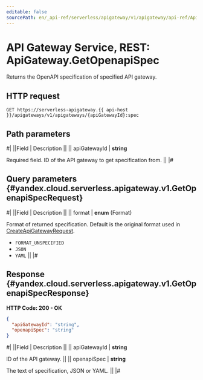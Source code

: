 ```yaml
---
editable: false
sourcePath: en/_api-ref/serverless/apigateway/v1/apigateway/api-ref/ApiGateway/getOpenapiSpec.md
---
```


# API Gateway Service, REST: ApiGateway.GetOpenapiSpec

Returns the OpenAPI specification of specified API gateway.

## HTTP request

```
GET https://serverless-apigateway.{{ api-host }}/apigateways/v1/apigateways/{apiGatewayId}:spec
```

## Path parameters

#|
||Field | Description ||
|| apiGatewayId | **string**

Required field. ID of the API gateway to get specification from. ||
|#

## Query parameters {#yandex.cloud.serverless.apigateway.v1.GetOpenapiSpecRequest}

#|
||Field | Description ||
|| format | **enum** (Format)

Format of returned specification. Default is the original format used in [CreateApiGatewayRequest](/docs/api-gateway/apigateway/api-ref/ApiGateway/create#yandex.cloud.serverless.apigateway.v1.CreateApiGatewayRequest).

- `FORMAT_UNSPECIFIED`
- `JSON`
- `YAML` ||
|#

## Response {#yandex.cloud.serverless.apigateway.v1.GetOpenapiSpecResponse}

**HTTP Code: 200 - OK**

```json
{
  "apiGatewayId": "string",
  "openapiSpec": "string"
}
```

#|
||Field | Description ||
|| apiGatewayId | **string**

ID of the API gateway. ||
|| openapiSpec | **string**

The text of specification, JSON or YAML. ||
|#